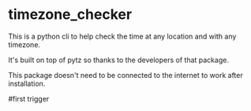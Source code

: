 # timezone_checker

This is a python cli to help check the time at any location and with any timezone.

It's built on top of pytz so thanks to the developers of that package.

This package doesn't need to be connected to the internet to work after installation.

#first trigger
